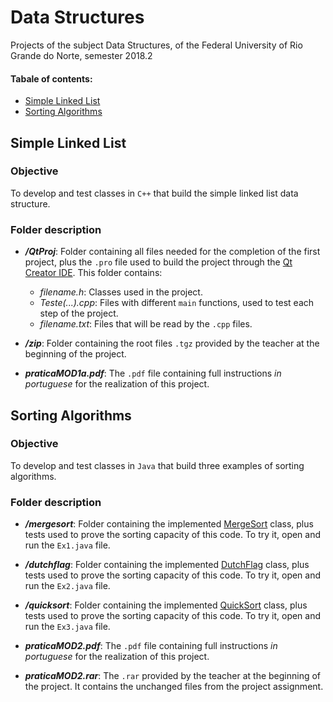 # Data Structures
Projects of the subject Data Structures, of the Federal University of Rio Grande do Norte, semester 2018.2

#### Tabale of contents:
<!--ts-->
   * [Simple Linked List](#simple-linked-list)
   * [Sorting Algorithms](#sorting-algorithms)
<!--te-->

## Simple Linked List
### Objective
To develop and test classes in `C++`  that build the simple linked list data structure.

### Folder description
- **_/QtProj_**: Folder containing all files needed for the completion of the first project, plus the `.pro` file used to build the project through the [Qt Creator IDE](https://www.qt.io/download). This folder contains:
    - *filename.h*: Classes used in the project.
    - *Teste(...).cpp*: Files with different `main` functions, used to test each step of the project.
    - *filename.txt*: Files that will be read by the `.cpp` files.

- **_/zip_**: Folder containing the root files `.tgz` provided by the teacher at the beginning of the project.

- **_praticaMOD1a.pdf_**: The `.pdf` file containing full instructions *in portuguese* for the realization of this project.

## Sorting Algorithms
### Objective
To develop and test classes in `Java`  that build three examples of sorting algorithms.

### Folder description
- **_/mergesort_**: Folder containing the implemented [MergeSort](https://pt.wikipedia.org/wiki/Merge_sort) class, plus tests used to prove the sorting capacity of this code. To try it, open and run the `Ex1.java` file.

- **_/dutchflag_**: Folder containing the implemented [DutchFlag](https://en.wikipedia.org/wiki/Dutch_national_flag_problem) class, plus tests used to prove the sorting capacity of this code. To try it, open and run the `Ex2.java` file.

- **_/quicksort_**: Folder containing the implemented [QuickSort](https://pt.wikipedia.org/wiki/Quicksort) class, plus tests used to prove the sorting capacity of this code. To try it, open and run the `Ex3.java` file.

- **_praticaMOD2.pdf_**: The `.pdf` file containing full instructions *in portuguese* for the realization of this project.

- **_praticaMOD2.rar_**: The `.rar` provided by the teacher at the beginning of the project. It contains the unchanged files from the project assignment.
